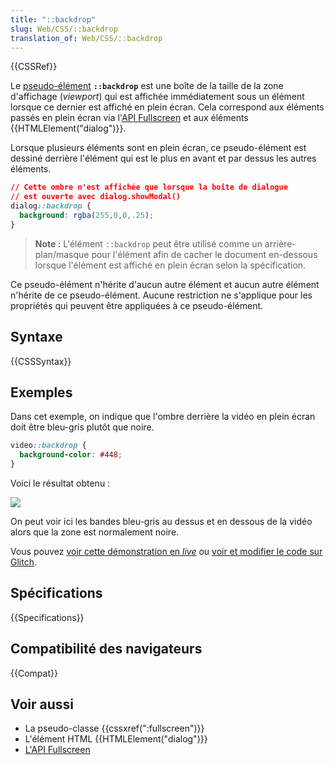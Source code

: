 ```yaml
---
title: "::backdrop"
slug: Web/CSS/::backdrop
translation_of: Web/CSS/::backdrop
---
```


{{CSSRef}}

Le [pseudo-élément](/fr/docs/Web/CSS/Pseudo-éléments) **`::backdrop`** est une boîte de la taille de la zone d'affichage (_viewport_) qui est affichée immédiatement sous un élément lorsque ce dernier est affiché en plein écran. Cela correspond aux éléments passés en plein écran via l'[API Fullscreen](/fr/docs/Web/API/Fullscreen_API) et aux éléments {{HTMLElement("dialog")}}.

Lorsque plusieurs éléments sont en plein écran, ce pseudo-élément est dessiné derrière l'élément qui est le plus en avant et par dessus les autres éléments.

```css
// Cette ombre n'est affichée que lorsque la boîte de dialogue
// est ouverte avec dialog.showModal()
dialog::backdrop {
  background: rgba(255,0,0,.25);
}
```

> **Note :** L'élément `::backdrop` peut être utilisé comme un arrière-plan/masque pour l'élément afin de cacher le document en-dessous lorsque l'élément est affiché en plein écran selon la spécification.

Ce pseudo-élément n'hérite d'aucun autre élément et aucun autre élément n'hérite de ce pseudo-élément. Aucune restriction ne s'applique pour les propriétés qui peuvent être appliquées à ce pseudo-élément.

## Syntaxe

{{CSSSyntax}}

## Exemples

Dans cet exemple, on indique que l'ombre derrière la vidéo en plein écran doit être bleu-gris plutôt que noire.

```css
video::backdrop {
  background-color: #448;
}
```

Voici le résultat obtenu :

![](bbb-backdrop.png)

On peut voir ici les bandes bleu-gris au dessus et en dessous de la vidéo alors que la zone est normalement noire.

Vous pouvez [voir cette démonstration en _live_](https://fullscreen-requestfullscreen-demo.glitch.me/) ou [voir et modifier le code sur Glitch](https://glitch.com/edit/#!/fullscreen-requestfullscreen-demo).

## Spécifications

{{Specifications}}

## Compatibilité des navigateurs

{{Compat}}

## Voir aussi

- La pseudo-classe {{cssxref(":fullscreen")}}
- L'élément HTML {{HTMLElement("dialog")}}
- [L'API Fullscreen](/fr/docs/Web/API/Fullscreen_API)
